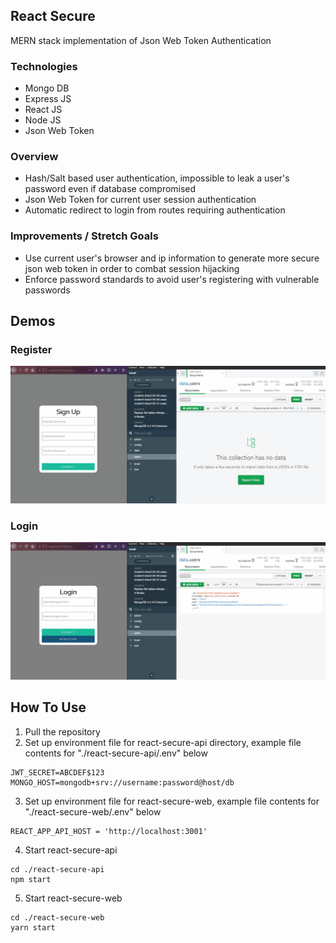 ## React Secure
MERN stack implementation of Json Web Token Authentication

### Technologies
* Mongo DB
* Express JS
* React JS
* Node JS
* Json Web Token

### Overview
* Hash/Salt based user authentication, impossible to leak a user's password even if database compromised
* Json Web Token for current user session authentication
* Automatic redirect to login from routes requiring authentication

### Improvements / Stretch Goals
* Use current user's browser and ip information to generate more secure json web token in order to combat session hijacking
* Enforce password standards to avoid user's registering with vulnerable passwords



## Demos

### Register
![Register Demo](https://github.com/chasekov/react-secure/blob/master/docs/sign_up.gif)

### Login 
![Login Demo](https://github.com/chasekov/react-secure/blob/master/docs/login.gif)


## How To Use

1. Pull the repository
2. Set up environment file for react-secure-api directory, example file contents for "./react-secure-api/.env" below
```
JWT_SECRET=ABCDEF$123
MONGO_HOST=mongodb+srv://username:password@host/db
```
3. Set up environment file for react-secure-web, example file contents for "./react-secure-web/.env" below
```
REACT_APP_API_HOST = 'http://localhost:3001'
```
4. Start react-secure-api
```
cd ./react-secure-api
npm start
```
5. Start react-secure-web
```
cd ./react-secure-web
yarn start
```
